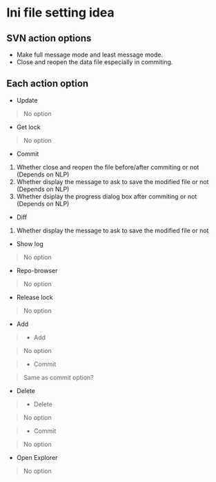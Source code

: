 # Ini file setting idea #

## SVN action options ##

  * Make full message mode and least message mode.
  * Close and reopen the data file especially in commiting.

## Each action option ##

  * Update

> No option

  * Get lock

> No option

  * Commit

  1. Whether close and reopen the file before/after commiting or not (Depends on NLP)
  1. Whether display the message to ask to save the modified file or not (Depends on NLP)
  1. Whether dsiplay the progress dialog box after commiting or not (Depends on NLP)

  * Diff

  1. Whether display the message to ask to save the modified file or not

  * Show log

> No option

  * Repo-browser

> No option

  * Release lock

> No option

  * Add

> - Add

> No option

> - Commit

> Same as commit option?

  * Delete

> - Delete

> No option

> - Commit

> No option

  * Open Explorer

> No option

